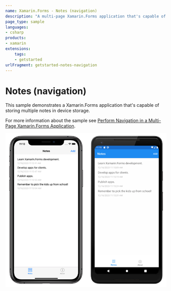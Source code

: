 ```yaml
---
name: Xamarin.Forms - Notes (navigation)
description: "A multi-page Xamarin.Forms application that's capable of storing multiple notes in device storage (get started)"
page_type: sample
languages:
- csharp
products:
- xamarin
extensions:
    tags:
    - getstarted
urlFragment: getstarted-notes-navigation
---
```

# Notes (navigation)

This sample demonstrates a Xamarin.Forms application that's capable of storing multiple notes in device storage.

For more information about the sample see [Perform Navigation in a Multi-Page Xamarin.Forms Application](https://docs.microsoft.com/xamarin/get-started/quickstarts/multi-page).

![Notes (navigation) application screenshot](Screenshots/01All.png "Notes (navigation) application screenshot")

